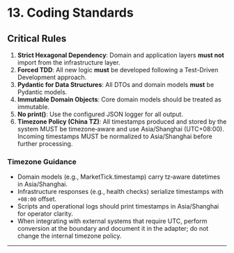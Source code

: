 # **13\. Coding Standards**

## **Critical Rules**

1. **Strict Hexagonal Dependency**: Domain and application layers **must not** import from the infrastructure layer.
2. **Forced TDD**: All new logic **must** be developed following a Test-Driven Development approach.
3. **Pydantic for Data Structures**: All DTOs and domain models **must** be Pydantic models.
4. **Immutable Domain Objects**: Core domain models should be treated as immutable.
5. **No print()**: Use the configured JSON logger for all output.
6. **Timezone Policy (China TZ)**: All timestamps produced and stored by the system MUST be timezone‑aware and use Asia/Shanghai (UTC+08:00). Incoming timestamps MUST be normalized to Asia/Shanghai before further processing.

### Timezone Guidance

- Domain models (e.g., MarketTick.timestamp) carry tz‑aware datetimes in Asia/Shanghai.
- Infrastructure responses (e.g., health checks) serialize timestamps with `+08:00` offset.
- Scripts and operational logs should print timestamps in Asia/Shanghai for operator clarity.
- When integrating with external systems that require UTC, perform conversion at the boundary and document it in the adapter; do not change the internal timezone policy.

---
